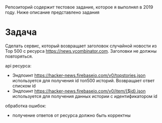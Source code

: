 Репозиторий содержит тестовое задание, которое я выполнял в 2019 году. Ниже описание представлено задания

# Задача
Сделать сервис, который возвращает заголовок случайной новости из Top 500 с ресурса https://news.ycombinator.com. Заголовки не должны повторяться.


api ресурса:
- Эндпоинт https://hacker-news.firebaseio.com/v0/topstories.json используется для получения id топ500 историй. Возвращает ответ списком id
- Эндпоинт https://hacker-news.firebaseio.com/v0/item/{$id}.json используется для получения данных истории с идентификатором id

обработка ошибок: 
- получение ответов от ресурса должно быть корректны
